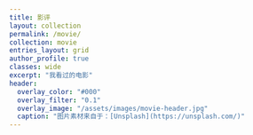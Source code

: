 ```yaml
---
title: 影评
layout: collection
permalink: /movie/
collection: movie
entries_layout: grid
author_profile: true
classes: wide
excerpt: "我看过的电影"
header:
  overlay_color: "#000"
  overlay_filter: "0.1"
  overlay_image: "/assets/images/movie-header.jpg"
  caption: "图片素材来自于：[Unsplash](https://unsplash.com/)"
---
```

